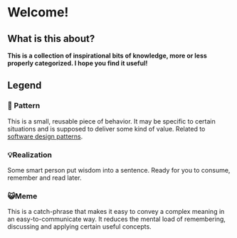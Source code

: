 # Welcome!

## **What is this about?**

**This is a collection of inspirational bits of knowledge, more or less properly categorized. I hope you find it useful!**

## **Legend**

### 🐾 Pattern

This is a small, reusable piece of behavior. It may be specific to certain situations and is supposed to deliver some kind of value. Related to [software design patterns](https://en.wikipedia.org/wiki/Software_design_pattern).

### 💡Realization

Some smart person put wisdom into a sentence. Ready for you to consume, remember and read later.

### 😺Meme

This is a catch-phrase that makes it easy to convey a complex meaning in an easy-to-communicate way. It reduces the mental load of remembering, discussing and applying certain useful concepts.

